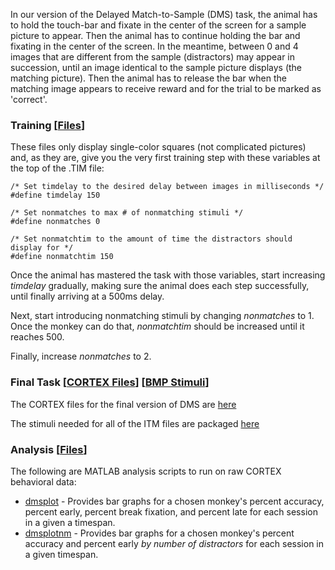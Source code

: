 In our version of the Delayed Match-to-Sample (DMS) task, the animal has to hold the touch-bar and fixate in the center of the screen for a sample picture to appear.  Then the animal has to continue holding the bar and fixating in the center of the screen.  In the meantime, between 0 and 4 images that are different from the sample (distractors) may appear in succession, until an image identical to the sample picture displays (the matching picture).  Then the animal has to release the bar when the matching image appears to receive reward and for the trial to be marked as 'correct'.
 
### Training [[Files](https://github.com/BuffaloLab/BehavioralTasks/tree/master/DMS/Training)]
These files only display single-color squares (not complicated pictures) and, as they are, give you the very first training step with these variables at the top of the .TIM file:

    /* Set timdelay to the desired delay between images in milliseconds */
    #define timdelay 150
    
    /* Set nonmatches to max # of nonmatching stimuli */
    #define nonmatches 0
    
    /* Set nonmatchtim to the amount of time the distractors should display for */
    #define nonmatchtim 150

Once the animal has mastered the task with those variables, start increasing _timdelay_ gradually, making sure the animal does each step successfully, until finally arriving at a 500ms delay.

Next, start introducing nonmatching stimuli by changing _nonmatches_ to 1.  Once the monkey can do that, _nonmatchtim_ should be increased until it reaches 500.

Finally, increase _nonmatches_ to 2.

### Final Task [[CORTEX Files](https://github.com/BuffaloLab/BehavioralTasks/tree/master/DMS/Final%20Task)] [[BMP Stimuli](http://research.yerkes.emory.edu/Buffalo/Repository%20Files/Stimuli/DMS%20Stimuli.zip)]
The CORTEX files for the final version of DMS are [here](https://github.com/BuffaloLab/BehavioralTasks/tree/master/DMS/Final%20Task)

The stimuli needed for all of the ITM files are packaged [here](http://research.yerkes.emory.edu/Buffalo/Repository%20Files/Stimuli/DMS%20Stimuli.zip)


### Analysis [[Files](https://github.com/BuffaloLab/BehavioralTasks/tree/master/DMS/Analysis)]
The following are MATLAB analysis scripts to run on raw CORTEX behavioral data:
* [dmsplot](https://github.com/BuffaloLab/BehavioralTasks/blob/master/DMS/Analysis/dmsplot.m) - Provides bar graphs for a chosen monkey's percent accuracy, percent early, percent break fixation, and percent late for each session in a given a timespan.
* [dmsplotnm](https://github.com/BuffaloLab/BehavioralTasks/blob/master/DMS/Analysis/dmsplotnm.m) - Provides bar graphs for a chosen monkey's percent accuracy and percent early _by number of distractors_ for each session in a given timespan.